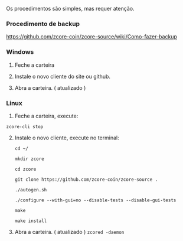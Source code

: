 Os procedimentos são simples, mas requer atenção.

### Procedimento de backup

https://github.com/zcore-coin/zcore-source/wiki/Como-fazer-backup

### Windows 

1. Feche a carteira

2. Instale o novo cliente do site ou github.

3. Abra a carteira. ( atualizado )


### Linux

1. Feche a carteira, execute:

  `zcore-cli stop`

2. Instale o novo cliente, execute no terminal:

   `cd ~/`

   `mkdir zcore`

   `cd zcore`

   `git clone https://github.com/zcore-coin/zcore-source .`

   `./autogen.sh`

   `./configure --with-gui=no --disable-tests --disable-gui-tests`

   `make`

   `make install`

3. Abra a carteira. ( atualizado )
  `zcored -daemon`
